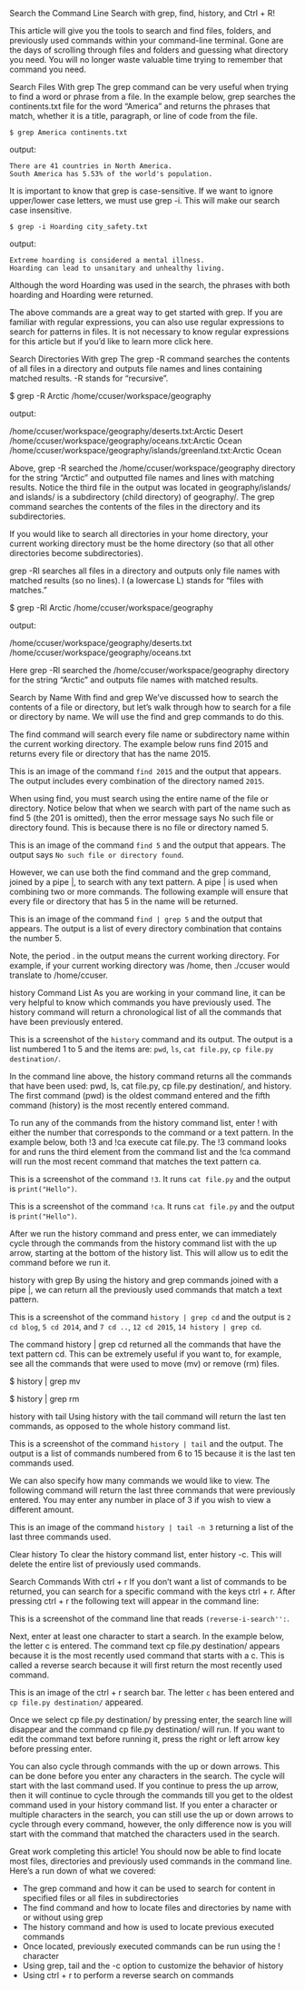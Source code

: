 

Search the Command Line
Search with grep, find, history, and Ctrl + R!

This article will give you the tools to search and find files, folders, and previously used commands within your command-line terminal. Gone are the days of scrolling through files and folders and guessing what directory you need. You will no longer waste valuable time trying to remember that command you need.

Search Files With grep
The grep command can be very useful when trying to find a word or phrase from a file. In the example below, grep searches the continents.txt file for the word “America” and returns the phrases that match, whether it is a title, paragraph, or line of code from the file.
```
$ grep America continents.txt 
```
output:
```
There are 41 countries in North America.
South America has 5.53% of the world's population.

```
It is important to know that grep is case-sensitive. If we want to ignore upper/lower case letters, we must use grep -i. This will make our search case insensitive.
```
$ grep -i Hoarding city_safety.txt

```

output:
```
Extreme hoarding is considered a mental illness.
Hoarding can lead to unsanitary and unhealthy living.
```
Although the word Hoarding was used in the search, the phrases with both hoarding and Hoarding were returned.

The above commands are a great way to get started with grep. If you are familiar with regular expressions, you can also use regular expressions to search for patterns in files. It is not necessary to know regular expressions for this article but if you’d like to learn more click here.



Search Directories With grep
The grep -R command searches the contents of all files in a directory and outputs file names and lines containing matched results. -R stands for “recursive”.

$ grep -R Arctic /home/ccuser/workspace/geography

output:

/home/ccuser/workspace/geography/deserts.txt:Arctic Desert
/home/ccuser/workspace/geography/oceans.txt:Arctic Ocean
/home/ccuser/workspace/geography/islands/greenland.txt:Arctic Ocean

Above, grep -R searched the /home/ccuser/workspace/geography directory for the string “Arctic” and outputted file names and lines with matching results. Notice the third file in the output was located in geography/islands/ and islands/ is a subdirectory (child directory) of geography/. The grep command searches the contents of the files in the directory and its subdirectories.

If you would like to search all directories in your home directory, your current working directory must be the home directory (so that all other directories become subdirectories).

grep -Rl searches all files in a directory and outputs only file names with matched results (so no lines). l (a lowercase L) stands for “files with matches.”

$ grep -Rl Arctic /home/ccuser/workspace/geography

output:

/home/ccuser/workspace/geography/deserts.txt
/home/ccuser/workspace/geography/oceans.txt

Here grep -Rl searched the /home/ccuser/workspace/geography directory for the string “Arctic” and outputs file names with matched results.

Search by Name With find and grep
We’ve discussed how to search the contents of a file or directory, but let’s walk through how to search for a file or directory by name. We will use the find and grep commands to do this.

The find command will search every file name or subdirectory name within the current working directory. The example below runs find 2015 and returns every file or directory that has the name 2015.

This is an image of the command `find 2015` and the output that appears. The output includes every combination of the directory named `2015`.

When using find, you must search using the entire name of the file or directory. Notice below that when we search with part of the name such as find 5 (the 201 is omitted), then the error message says No such file or directory found. This is because there is no file or directory named 5.

This is an image of the command `find 5` and the output that appears. The output says `No such file or directory found`.

However, we can use both the find command and the grep command, joined by a pipe |, to search with any text pattern. A pipe | is used when combining two or more commands. The following example will ensure that every file or directory that has 5 in the name will be returned.

This is an image of the command `find | grep 5` and the output that appears. The output is a list of every directory combination that contains the number 5.

Note, the period . in the output means the current working directory. For example, if your current working directory was /home, then ./ccuser would translate to /home/ccuser.

history Command List
As you are working in your command line, it can be very helpful to know which commands you have previously used. The history command will return a chronological list of all the commands that have been previously entered.

This is a screenshot of the `history` command and its output. The output is a list numbered 1 to 5 and the items are: `pwd`, `ls`, `cat file.py`, `cp file.py destination/`.

In the command line above, the history command returns all the commands that have been used: pwd, ls, cat file.py, cp file.py destination/, and history. The first command (pwd) is the oldest command entered and the fifth command (history) is the most recently entered command.

To run any of the commands from the history command list, enter ! with either the number that corresponds to the command or a text pattern. In the example below, both !3 and !ca execute cat file.py. The !3 command looks for and runs the third element from the command list and the !ca command will run the most recent command that matches the text pattern ca.

This is a screenshot of the command `!3`. It runs `cat file.py` and the output is `print("Hello")`.

This is a screenshot of the command `!ca`. It runs `cat file.py` and the output is `print("Hello")`.

After we run the history command and press enter, we can immediately cycle through the commands from the history command list with the up arrow, starting at the bottom of the history list. This will allow us to edit the command before we run it.

history with grep
By using the history and grep commands joined with a pipe |, we can return all the previously used commands that match a text pattern.

This is a screenshot of the command `history | grep cd` and the output is `2 cd blog`, `5 cd 2014`, and `7 cd ..`, `12 cd 2015`, `14 history | grep cd`.

The command history | grep cd returned all the commands that have the text pattern cd. This can be extremely useful if you want to, for example, see all the commands that were used to move (mv) or remove (rm) files.

$ history | grep mv

$ history | grep rm

history with tail
Using history with the tail command will return the last ten commands, as opposed to the whole history command list.

This is a screenshot of the command `history | tail` and the output. The output is a list of commands numbered from 6 to 15 because it is the last ten commands used.

We can also specify how many commands we would like to view. The following command will return the last three commands that were previously entered. You may enter any number in place of 3 if you wish to view a different amount.

This is an image of the command `history | tail -n 3` returning a list of the last three commands used.

Clear history
To clear the history command list, enter history -c. This will delete the entire list of previously used commands.

Search Commands With ctrl + r
If you don’t want a list of commands to be returned, you can search for a specific command with the keys ctrl + r. After pressing ctrl + r the following text will appear in the command line:

This is a screenshot of the command line that reads `(reverse-i-search'':`.

Next, enter at least one character to start a search. In the example below, the letter c is entered. The command text cp file.py destination/ appears because it is the most recently used command that starts with a c. This is called a reverse search because it will first return the most recently used command.

This is an image of the ctrl + r search bar. The letter `c` has been entered and `cp file.py destination/` appeared.

Once we select cp file.py destination/ by pressing enter, the search line will disappear and the command cp file.py destination/ will run. If you want to edit the command text before running it, press the right or left arrow key before pressing enter.

You can also cycle through commands with the up or down arrows. This can be done before you enter any characters in the search. The cycle will start with the last command used. If you continue to press the up arrow, then it will continue to cycle through the commands till you get to the oldest command used in your history command list. If you enter a character or multiple characters in the search, you can still use the up or down arrows to cycle through every command, however, the only difference now is you will start with the command that matched the characters used in the search.

Great work completing this article! You should now be able to find locate most files, directories and previously used commands in the command line. Here’s a run down of what we covered:

- The grep command and how it can be used to search for content in specified files or all files in subdirectories
- The find command and how to locate files and directories by name with or without using grep
- The history command and how is used to locate previous executed commands
- Once located, previously executed commands can be run using the ! character
- Using grep, tail and the -c option to customize the behavior of history
- Using ctrl + r to perform a reverse search on commands
